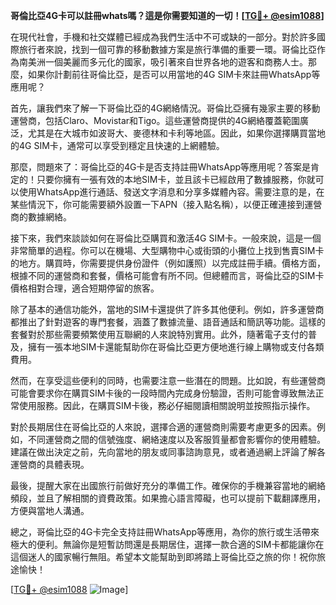 **哥倫比亞4G卡可以註冊whats嗎？這是你需要知道的一切！[[TG💪+ @esim1088](https://t.me/s/esim1088)]**

在現代社會，手機和社交媒體已經成為我們生活中不可或缺的一部分。對於許多國際旅行者來說，找到一個可靠的移動數據方案是旅行準備的重要一環。哥倫比亞作為南美洲一個美麗而多元化的國家，吸引著來自世界各地的遊客和商務人士。那麼，如果你計劃前往哥倫比亞，是否可以用當地的4G SIM卡來註冊WhatsApp等應用呢？

首先，讓我們來了解一下哥倫比亞的4G網絡情況。哥倫比亞擁有幾家主要的移動運營商，包括Claro、Movistar和Tigo。這些運營商提供的4G網絡覆蓋範圍廣泛，尤其是在大城市如波哥大、麥德林和卡利等地區。因此，如果你選擇購買當地的4G SIM卡，通常可以享受到穩定且快速的上網體驗。

那麼，問題來了：哥倫比亞的4G卡是否支持註冊WhatsApp等應用呢？答案是肯定的！只要你擁有一張有效的本地SIM卡，並且該卡已經啟用了數據服務，你就可以使用WhatsApp進行通話、發送文字消息和分享多媒體內容。需要注意的是，在某些情況下，你可能需要額外設置一下APN（接入點名稱），以便正確連接到運營商的數據網絡。

接下來，我們來談談如何在哥倫比亞購買和激活4G SIM卡。一般來說，這是一個非常簡單的過程。你可以在機場、大型購物中心或街頭的小攤位上找到售賣SIM卡的地方。購買時，你需要提供身份證件（例如護照）以完成註冊手續。價格方面，根據不同的運營商和套餐，價格可能會有所不同。但總體而言，哥倫比亞的SIM卡價格相對合理，適合短期停留的旅客。

除了基本的通信功能外，當地的SIM卡還提供了許多其他便利。例如，許多運營商都推出了針對遊客的專門套餐，涵蓋了數據流量、語音通話和簡訊等功能。這樣的套餐對於那些需要頻繁使用互聯網的人來說特別實用。此外，隨著電子支付的普及，擁有一張本地SIM卡還能幫助你在哥倫比亞更方便地進行線上購物或支付各類費用。

然而，在享受這些便利的同時，也需要注意一些潛在的問題。比如說，有些運營商可能會要求你在購買SIM卡後的一段時間內完成身份驗證，否則可能會導致無法正常使用服務。因此，在購買SIM卡後，務必仔細閱讀相關說明並按照指示操作。

對於長期居住在哥倫比亞的人來說，選擇合適的運營商則需要考慮更多的因素。例如，不同運營商之間的信號強度、網絡速度以及客服質量都會影響你的使用體驗。建議在做出決定之前，先向當地的朋友或同事諮詢意見，或者通過網上評論了解各運營商的具體表現。

最後，提醒大家在出國旅行前做好充分的準備工作。確保你的手機兼容當地的網絡頻段，並且了解相關的資費政策。如果擔心語言障礙，也可以提前下載翻譯應用，方便與當地人溝通。

總之，哥倫比亞的4G卡完全支持註冊WhatsApp等應用，為你的旅行或生活帶來極大的便利。無論你是短暫訪問還是長期居住，選擇一款合適的SIM卡都能讓你在這個迷人的國家暢行無阻。希望本文能幫助到即將踏上哥倫比亞之旅的你！祝你旅途愉快！

[[TG💪+ @esim1088](https://t.me/s/esim1088) ![Image](https://i.postimg.cc/4NQfJmqS/Snipaste-2025-05-13-00-14-12.png)]